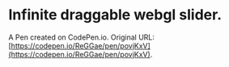 # Infinite draggable webgl slider.

A Pen created on CodePen.io. Original URL: [https://codepen.io/ReGGae/pen/povjKxV](https://codepen.io/ReGGae/pen/povjKxV).


